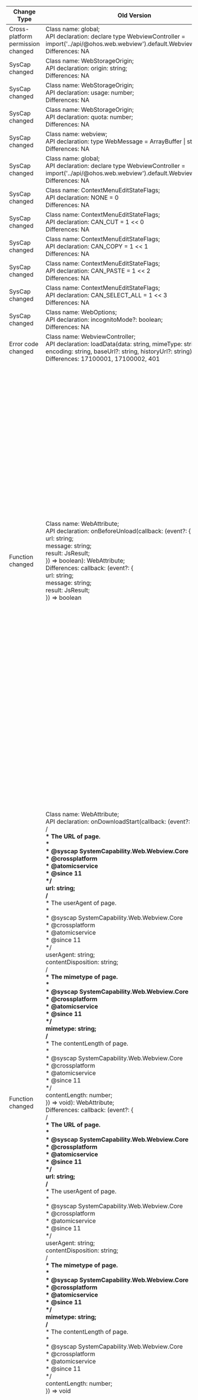 | Change Type | Old Version | New Version | d.ts File |
| ---- | ------ | ------ | -------- |
|Cross-platform permission changed|Class name: global;<br>API declaration: declare type WebviewController = import('../api/@ohos.web.webview').default.WebviewController;<br>Differences: NA|Class name: global;<br>API declaration: declare type WebviewController = import('../api/@ohos.web.webview').default.WebviewController;<br>Differences: crossplatform|component/web.d.ts|
|SysCap changed|Class name: WebStorageOrigin;<br>API declaration: origin: string;<br>Differences: NA|Class name: WebStorageOrigin;<br>API declaration: origin: string;<br>Differences: SystemCapability.Web.Webview.Core|api/@ohos.web.webview.d.ts|
|SysCap changed|Class name: WebStorageOrigin;<br>API declaration: usage: number;<br>Differences: NA|Class name: WebStorageOrigin;<br>API declaration: usage: number;<br>Differences: SystemCapability.Web.Webview.Core|api/@ohos.web.webview.d.ts|
|SysCap changed|Class name: WebStorageOrigin;<br>API declaration: quota: number;<br>Differences: NA|Class name: WebStorageOrigin;<br>API declaration: quota: number;<br>Differences: SystemCapability.Web.Webview.Core|api/@ohos.web.webview.d.ts|
|SysCap changed|Class name: webview;<br>API declaration: type WebMessage = ArrayBuffer \| string;<br>Differences: NA|Class name: webview;<br>API declaration: type WebMessage = ArrayBuffer \| string;<br>Differences: SystemCapability.Web.Webview.Core|api/@ohos.web.webview.d.ts|
|SysCap changed|Class name: global;<br>API declaration: declare type WebviewController = import('../api/@ohos.web.webview').default.WebviewController;<br>Differences: NA|Class name: global;<br>API declaration: declare type WebviewController = import('../api/@ohos.web.webview').default.WebviewController;<br>Differences: SystemCapability.Web.Webview.Core|component/web.d.ts|
|SysCap changed|Class name: ContextMenuEditStateFlags;<br>API declaration: NONE = 0<br>Differences: NA|Class name: ContextMenuEditStateFlags;<br>API declaration: NONE = 0<br>Differences: SystemCapability.Web.Webview.Core|component/web.d.ts|
|SysCap changed|Class name: ContextMenuEditStateFlags;<br>API declaration: CAN_CUT = 1 \<\< 0<br>Differences: NA|Class name: ContextMenuEditStateFlags;<br>API declaration: CAN_CUT = 1 \<\< 0<br>Differences: SystemCapability.Web.Webview.Core|component/web.d.ts|
|SysCap changed|Class name: ContextMenuEditStateFlags;<br>API declaration: CAN_COPY = 1 \<\< 1<br>Differences: NA|Class name: ContextMenuEditStateFlags;<br>API declaration: CAN_COPY = 1 \<\< 1<br>Differences: SystemCapability.Web.Webview.Core|component/web.d.ts|
|SysCap changed|Class name: ContextMenuEditStateFlags;<br>API declaration: CAN_PASTE = 1 \<\< 2<br>Differences: NA|Class name: ContextMenuEditStateFlags;<br>API declaration: CAN_PASTE = 1 \<\< 2<br>Differences: SystemCapability.Web.Webview.Core|component/web.d.ts|
|SysCap changed|Class name: ContextMenuEditStateFlags;<br>API declaration: CAN_SELECT_ALL = 1 \<\< 3<br>Differences: NA|Class name: ContextMenuEditStateFlags;<br>API declaration: CAN_SELECT_ALL = 1 \<\< 3<br>Differences: SystemCapability.Web.Webview.Core|component/web.d.ts|
|SysCap changed|Class name: WebOptions;<br>API declaration: incognitoMode?: boolean;<br>Differences: NA|Class name: WebOptions;<br>API declaration: incognitoMode?: boolean;<br>Differences: SystemCapability.Web.Webview.Core|component/web.d.ts|
|Error code changed|Class name: WebviewController;<br>API declaration: loadData(data: string, mimeType: string, encoding: string, baseUrl?: string, historyUrl?: string): void;<br>Differences: 17100001, 17100002, 401|Class name: WebviewController;<br>API declaration: loadData(data: string, mimeType: string, encoding: string, baseUrl?: string, historyUrl?: string): void;<br>Differences: 17100001, 401|api/@ohos.web.webview.d.ts|
|Function changed|Class name: WebAttribute;<br>API declaration: onBeforeUnload(callback: (event?: {<br>        url: string;<br>        message: string;<br>        result: JsResult;<br>    }) => boolean): WebAttribute;<br>Differences: callback: (event?: {<br>        url: string;<br>        message: string;<br>        result: JsResult;<br>    }) => boolean|Class name: WebAttribute;<br>API declaration: onBeforeUnload(callback: (event?: {<br>        /**<br>         * The url of the page.<br>         *<br>         * @syscap SystemCapability.Web.Webview.Core<br>         * @atomicservice<br>         * @since 11<br>         */<br>        url: string;<br>        /**<br>         * The message of confirm dialog.<br>         *<br>         * @syscap SystemCapability.Web.Webview.Core<br>         * @atomicservice<br>         * @since 11<br>         */<br>        message: string;<br>        /**<br>         *  Handle the user's JavaScript result.<br>         *<br>         * @syscap SystemCapability.Web.Webview.Core<br>         * @atomicservice<br>         * @since 11<br>         */<br>        result: JsResult;<br>    }) => boolean): WebAttribute;<br>Differences: callback: (event?: {<br>        /**<br>         * The url of the page.<br>         *<br>         * @syscap SystemCapability.Web.Webview.Core<br>         * @atomicservice<br>         * @since 11<br>         */<br>        url: string;<br>        /**<br>         * The message of confirm dialog.<br>         *<br>         * @syscap SystemCapability.Web.Webview.Core<br>         * @atomicservice<br>         * @since 11<br>         */<br>        message: string;<br>        /**<br>         *  Handle the user's JavaScript result.<br>         *<br>         * @syscap SystemCapability.Web.Webview.Core<br>         * @atomicservice<br>         * @since 11<br>         */<br>        result: JsResult;<br>    }) => boolean|component/web.d.ts|
|Function changed|Class name: WebAttribute;<br>API declaration: onDownloadStart(callback: (event?: {<br>        /**<br>         * The URL of page.<br>         *<br>         * @syscap SystemCapability.Web.Webview.Core<br>         * @crossplatform<br>         * @atomicservice<br>         * @since 11<br>         */<br>        url: string;<br>        /**<br>         * The userAgent of page.<br>         *<br>         * @syscap SystemCapability.Web.Webview.Core<br>         * @crossplatform<br>         * @atomicservice<br>         * @since 11<br>         */<br>        userAgent: string;<br>        contentDisposition: string;<br>        /**<br>         * The mimetype of page.<br>         *<br>         * @syscap SystemCapability.Web.Webview.Core<br>         * @crossplatform<br>         * @atomicservice<br>         * @since 11<br>         */<br>        mimetype: string;<br>        /**<br>         * The contentLength of page.<br>         *<br>         * @syscap SystemCapability.Web.Webview.Core<br>         * @crossplatform<br>         * @atomicservice<br>         * @since 11<br>         */<br>        contentLength: number;<br>    }) => void): WebAttribute;<br>Differences: callback: (event?: {<br>        /**<br>         * The URL of page.<br>         *<br>         * @syscap SystemCapability.Web.Webview.Core<br>         * @crossplatform<br>         * @atomicservice<br>         * @since 11<br>         */<br>        url: string;<br>        /**<br>         * The userAgent of page.<br>         *<br>         * @syscap SystemCapability.Web.Webview.Core<br>         * @crossplatform<br>         * @atomicservice<br>         * @since 11<br>         */<br>        userAgent: string;<br>        contentDisposition: string;<br>        /**<br>         * The mimetype of page.<br>         *<br>         * @syscap SystemCapability.Web.Webview.Core<br>         * @crossplatform<br>         * @atomicservice<br>         * @since 11<br>         */<br>        mimetype: string;<br>        /**<br>         * The contentLength of page.<br>         *<br>         * @syscap SystemCapability.Web.Webview.Core<br>         * @crossplatform<br>         * @atomicservice<br>         * @since 11<br>         */<br>        contentLength: number;<br>    }) => void|Class name: WebAttribute;<br>API declaration: onDownloadStart(callback: (event?: {<br>        /**<br>         * The URL of page.<br>         *<br>         * @syscap SystemCapability.Web.Webview.Core<br>         * @crossplatform<br>         * @atomicservice<br>         * @since 11<br>         */<br>        url: string;<br>        /**<br>         * The userAgent of page.<br>         *<br>         * @syscap SystemCapability.Web.Webview.Core<br>         * @crossplatform<br>         * @atomicservice<br>         * @since 11<br>         */<br>        userAgent: string;<br>        /**<br>         * The contentDisposition of page.<br>         *<br>         * @syscap SystemCapability.Web.Webview.Core<br>         * @atomicservice<br>         * @since 11<br>         */<br>        contentDisposition: string;<br>        /**<br>         * The mimetype of page.<br>         *<br>         * @syscap SystemCapability.Web.Webview.Core<br>         * @crossplatform<br>         * @atomicservice<br>         * @since 11<br>         */<br>        mimetype: string;<br>        /**<br>         * The contentLength of page.<br>         *<br>         * @syscap SystemCapability.Web.Webview.Core<br>         * @crossplatform<br>         * @atomicservice<br>         * @since 11<br>         */<br>        contentLength: number;<br>    }) => void): WebAttribute;<br>Differences: callback: (event?: {<br>        /**<br>         * The URL of page.<br>         *<br>         * @syscap SystemCapability.Web.Webview.Core<br>         * @crossplatform<br>         * @atomicservice<br>         * @since 11<br>         */<br>        url: string;<br>        /**<br>         * The userAgent of page.<br>         *<br>         * @syscap SystemCapability.Web.Webview.Core<br>         * @crossplatform<br>         * @atomicservice<br>         * @since 11<br>         */<br>        userAgent: string;<br>        /**<br>         * The contentDisposition of page.<br>         *<br>         * @syscap SystemCapability.Web.Webview.Core<br>         * @atomicservice<br>         * @since 11<br>         */<br>        contentDisposition: string;<br>        /**<br>         * The mimetype of page.<br>         *<br>         * @syscap SystemCapability.Web.Webview.Core<br>         * @crossplatform<br>         * @atomicservice<br>         * @since 11<br>         */<br>        mimetype: string;<br>        /**<br>         * The contentLength of page.<br>         *<br>         * @syscap SystemCapability.Web.Webview.Core<br>         * @crossplatform<br>         * @atomicservice<br>         * @since 11<br>         */<br>        contentLength: number;<br>    }) => void|component/web.d.ts|
|Function changed|Class name: WebAttribute;<br>API declaration: onRefreshAccessedHistory(callback: (event?: {<br>        url: string;<br>        isRefreshed: boolean;<br>    }) => void): WebAttribute;<br>Differences: callback: (event?: {<br>        url: string;<br>        isRefreshed: boolean;<br>    }) => void|Class name: WebAttribute;<br>API declaration: onRefreshAccessedHistory(callback: (event?: {<br>        /**<br>         * URL of the visit.<br>         *<br>         * @syscap SystemCapability.Web.Webview.Core<br>         * @atomicservice<br>         * @since 11<br>         */<br>        url: string;<br>        /**<br>         * If true, the page is being reloaded, otherwise,  means that the page is newly loaded.<br>         *<br>         * @syscap SystemCapability.Web.Webview.Core<br>         * @atomicservice<br>         * @since 11<br>         */<br>        isRefreshed: boolean;<br>    }) => void): WebAttribute;<br>Differences: callback: (event?: {<br>        /**<br>         * URL of the visit.<br>         *<br>         * @syscap SystemCapability.Web.Webview.Core<br>         * @atomicservice<br>         * @since 11<br>         */<br>        url: string;<br>        /**<br>         * If true, the page is being reloaded, otherwise,  means that the page is newly loaded.<br>         *<br>         * @syscap SystemCapability.Web.Webview.Core<br>         * @atomicservice<br>         * @since 11<br>         */<br>        isRefreshed: boolean;<br>    }) => void|component/web.d.ts|
|Function changed|Class name: WebAttribute;<br>API declaration: onRenderExited(callback: (event?: {<br>        renderExitReason: RenderExitReason;<br>    }) => void): WebAttribute;<br>Differences: callback: (event?: {<br>        renderExitReason: RenderExitReason;<br>    }) => void|Class name: WebAttribute;<br>API declaration: onRenderExited(callback: (event?: {<br>        /**<br>         * The specific reason why the rendering process exits abnormally.<br>         *<br>         * @syscap SystemCapability.Web.Webview.Core<br>         * @atomicservice<br>         * @since 11<br>         */<br>        renderExitReason: RenderExitReason;<br>    }) => void): WebAttribute;<br>Differences: callback: (event?: {<br>        /**<br>         * The specific reason why the rendering process exits abnormally.<br>         *<br>         * @syscap SystemCapability.Web.Webview.Core<br>         * @atomicservice<br>         * @since 11<br>         */<br>        renderExitReason: RenderExitReason;<br>    }) => void|component/web.d.ts|
|Function changed|Class name: WebAttribute;<br>API declaration: onResourceLoad(callback: (event: {<br>        url: string;<br>    }) => void): WebAttribute;<br>Differences: callback: (event: {<br>        url: string;<br>    }) => void|Class name: WebAttribute;<br>API declaration: onResourceLoad(callback: (event: {<br>        /**<br>         * The URL of the loaded resource file.<br>         *<br>         * @syscap SystemCapability.Web.Webview.Core<br>         * @atomicservice<br>         * @since 11<br>         */<br>        url: string;<br>    }) => void): WebAttribute;<br>Differences: callback: (event: {<br>        /**<br>         * The URL of the loaded resource file.<br>         *<br>         * @syscap SystemCapability.Web.Webview.Core<br>         * @atomicservice<br>         * @since 11<br>         */<br>        url: string;<br>    }) => void|component/web.d.ts|
|Function changed|Class name: WebAttribute;<br>API declaration: onFullScreenEnter(callback: (event: {<br>        handler: FullScreenExitHandler;<br>    }) => void): WebAttribute;<br>Differences: callback: (event: {<br>        handler: FullScreenExitHandler;<br>    }) => void|Class name: WebAttribute;<br>API declaration: onFullScreenEnter(callback: (event: {<br>        /**<br>         * A function handle to exit full-screen mode.<br>         *<br>         * @syscap SystemCapability.Web.Webview.Core<br>         * @atomicservice<br>         * @since 11<br>         */<br>        handler: FullScreenExitHandler;<br>    }) => void): WebAttribute;<br>Differences: callback: (event: {<br>        /**<br>         * A function handle to exit full-screen mode.<br>         *<br>         * @syscap SystemCapability.Web.Webview.Core<br>         * @atomicservice<br>         * @since 11<br>         */<br>        handler: FullScreenExitHandler;<br>    }) => void|component/web.d.ts|
|Function changed|Class name: WebAttribute;<br>API declaration: onInterceptRequest(callback: (event?: {<br>        request: WebResourceRequest;<br>    }) => WebResourceResponse): WebAttribute;<br>Differences: callback: (event?: {<br>        request: WebResourceRequest;<br>    }) => WebResourceResponse|Class name: WebAttribute;<br>API declaration: onInterceptRequest(callback: (event?: {<br>        /**<br>         * The url of the event.<br>         *<br>         * @syscap SystemCapability.Web.Webview.Core<br>         * @atomicservice<br>         * @since 11<br>         */<br>        request: WebResourceRequest;<br>    }) => WebResourceResponse): WebAttribute;<br>Differences: callback: (event?: {<br>        /**<br>         * The url of the event.<br>         *<br>         * @syscap SystemCapability.Web.Webview.Core<br>         * @atomicservice<br>         * @since 11<br>         */<br>        request: WebResourceRequest;<br>    }) => WebResourceResponse|component/web.d.ts|
|Function changed|Class name: WebAttribute;<br>API declaration: onScreenCaptureRequest(callback: (event?: {<br>        handler: ScreenCaptureHandler;<br>    }) => void): WebAttribute;<br>Differences: callback: (event?: {<br>        handler: ScreenCaptureHandler;<br>    }) => void|Class name: WebAttribute;<br>API declaration: onScreenCaptureRequest(callback: (event?: {<br>        /**<br>         * Notifies the user of the operation behavior of the web component.<br>         *<br>         * @syscap SystemCapability.Web.Webview.Core<br>         * @atomicservice<br>         * @since 11<br>         */<br>        handler: ScreenCaptureHandler;<br>    }) => void): WebAttribute;<br>Differences: callback: (event?: {<br>        /**<br>         * Notifies the user of the operation behavior of the web component.<br>         *<br>         * @syscap SystemCapability.Web.Webview.Core<br>         * @atomicservice<br>         * @since 11<br>         */<br>        handler: ScreenCaptureHandler;<br>    }) => void|component/web.d.ts|
|Function changed|Class name: WebAttribute;<br>API declaration: onContextMenuShow(callback: (event?: {<br>        param: WebContextMenuParam;<br>        result: WebContextMenuResult;<br>    }) => boolean): WebAttribute;<br>Differences: callback: (event?: {<br>        param: WebContextMenuParam;<br>        result: WebContextMenuResult;<br>    }) => boolean|Class name: WebAttribute;<br>API declaration: onContextMenuShow(callback: (event?: {<br>        /**<br>         * The menu-related parameters.<br>         *<br>         * @syscap SystemCapability.Web.Webview.Core<br>         * @atomicservice<br>         * @since 11<br>         */<br>        param: WebContextMenuParam;<br>        /**<br>         * The menu corresponding event is passed to the kernel.<br>         *<br>         * @syscap SystemCapability.Web.Webview.Core<br>         * @atomicservice<br>         * @since 11<br>         */<br>        result: WebContextMenuResult;<br>    }) => boolean): WebAttribute;<br>Differences: callback: (event?: {<br>        /**<br>         * The menu-related parameters.<br>         *<br>         * @syscap SystemCapability.Web.Webview.Core<br>         * @atomicservice<br>         * @since 11<br>         */<br>        param: WebContextMenuParam;<br>        /**<br>         * The menu corresponding event is passed to the kernel.<br>         *<br>         * @syscap SystemCapability.Web.Webview.Core<br>         * @atomicservice<br>         * @since 11<br>         */<br>        result: WebContextMenuResult;<br>    }) => boolean|component/web.d.ts|
|Function changed|Class name: WebAttribute;<br>API declaration: onSearchResultReceive(callback: (event?: {<br>        activeMatchOrdinal: number;<br>        numberOfMatches: number;<br>        isDoneCounting: boolean;<br>    }) => void): WebAttribute;<br>Differences: callback: (event?: {<br>        activeMatchOrdinal: number;<br>        numberOfMatches: number;<br>        isDoneCounting: boolean;<br>    }) => void|Class name: WebAttribute;<br>API declaration: onSearchResultReceive(callback: (event?: {<br>        /**<br>         * The ordinal number of the currently matched lookup item (starting from 0).<br>         *<br>         * @syscap SystemCapability.Web.Webview.Core<br>         * @atomicservice<br>         * @since 11<br>         */<br>        activeMatchOrdinal: number;<br>        /**<br>         * The number of all matched keywords.<br>         *<br>         * @syscap SystemCapability.Web.Webview.Core<br>         * @atomicservice<br>         * @since 11<br>         */<br>        numberOfMatches: number;<br>        /**<br>         * Find out whether the operation is completed on the next page. The method may be called back multiple times until isDoneCounting is true.<br>         *<br>         * @syscap SystemCapability.Web.Webview.Core<br>         * @atomicservice<br>         * @since 11<br>         */<br>        isDoneCounting: boolean;<br>    }) => void): WebAttribute;<br>Differences: callback: (event?: {<br>        /**<br>         * The ordinal number of the currently matched lookup item (starting from 0).<br>         *<br>         * @syscap SystemCapability.Web.Webview.Core<br>         * @atomicservice<br>         * @since 11<br>         */<br>        activeMatchOrdinal: number;<br>        /**<br>         * The number of all matched keywords.<br>         *<br>         * @syscap SystemCapability.Web.Webview.Core<br>         * @atomicservice<br>         * @since 11<br>         */<br>        numberOfMatches: number;<br>        /**<br>         * Find out whether the operation is completed on the next page. The method may be called back multiple times until isDoneCounting is true.<br>         *<br>         * @syscap SystemCapability.Web.Webview.Core<br>         * @atomicservice<br>         * @since 11<br>         */<br>        isDoneCounting: boolean;<br>    }) => void|component/web.d.ts|
|Function changed|Class name: WebAttribute;<br>API declaration: onSslErrorEventReceive(callback: (event: {<br>        handler: SslErrorHandler;<br>        error: SslError;<br>    }) => void): WebAttribute;<br>Differences: callback: (event: {<br>        handler: SslErrorHandler;<br>        error: SslError;<br>    }) => void|Class name: WebAttribute;<br>API declaration: onSslErrorEventReceive(callback: (event: {<br>        /**<br>         * Notifies the user of the operation behavior of the web component.<br>         *<br>         * @syscap SystemCapability.Web.Webview.Core<br>         * @atomicservice<br>         * @since 11<br>         */<br>        handler: SslErrorHandler;<br>        /**<br>         * Error codes.<br>         *<br>         * @syscap SystemCapability.Web.Webview.Core<br>         * @atomicservice<br>         * @since 11<br>         */<br>        error: SslError;<br>    }) => void): WebAttribute;<br>Differences: callback: (event: {<br>        /**<br>         * Notifies the user of the operation behavior of the web component.<br>         *<br>         * @syscap SystemCapability.Web.Webview.Core<br>         * @atomicservice<br>         * @since 11<br>         */<br>        handler: SslErrorHandler;<br>        /**<br>         * Error codes.<br>         *<br>         * @syscap SystemCapability.Web.Webview.Core<br>         * @atomicservice<br>         * @since 11<br>         */<br>        error: SslError;<br>    }) => void|component/web.d.ts|
|Function changed|Class name: WebAttribute;<br>API declaration: onClientAuthenticationRequest(callback: (event: {<br>        handler: ClientAuthenticationHandler;<br>        host: string;<br>        port: number;<br>        keyTypes: Array\<string>;<br>        issuers: Array\<string>;<br>    }) => void): WebAttribute;<br>Differences: callback: (event: {<br>        handler: ClientAuthenticationHandler;<br>        host: string;<br>        port: number;<br>        keyTypes: Array\<string>;<br>        issuers: Array\<string>;<br>    }) => void|Class name: WebAttribute;<br>API declaration: onClientAuthenticationRequest(callback: (event: {<br>        /**<br>         * Notifies the user of the operation behavior of the web component.<br>         *<br>         * @syscap SystemCapability.Web.Webview.Core<br>         * @atomicservice<br>         * @since 11<br>         */<br>        handler: ClientAuthenticationHandler;<br>        /**<br>         * The hostname of the requesting certificate server.<br>         *<br>         * @syscap SystemCapability.Web.Webview.Core<br>         * @atomicservice<br>         * @since 11<br>         */<br>        host: string;<br>        /**<br>         * The port number of the request certificate server.<br>         *<br>         * @syscap SystemCapability.Web.Webview.Core<br>         * @atomicservice<br>         * @since 11<br>         */<br>        port: number;<br>        /**<br>         * Acceptable asymmetric key types.<br>         *<br>         * @syscap SystemCapability.Web.Webview.Core<br>         * @atomicservice<br>         * @since 11<br>         */<br>        keyTypes: Array\<string>;<br>        /**<br>         * Certificates that match the private key are acceptable to the issuer.<br>         *<br>         * @syscap SystemCapability.Web.Webview.Core<br>         * @atomicservice<br>         * @since 11<br>         */<br>        issuers: Array\<string>;<br>    }) => void): WebAttribute;<br>Differences: callback: (event: {<br>        /**<br>         * Notifies the user of the operation behavior of the web component.<br>         *<br>         * @syscap SystemCapability.Web.Webview.Core<br>         * @atomicservice<br>         * @since 11<br>         */<br>        handler: ClientAuthenticationHandler;<br>        /**<br>         * The hostname of the requesting certificate server.<br>         *<br>         * @syscap SystemCapability.Web.Webview.Core<br>         * @atomicservice<br>         * @since 11<br>         */<br>        host: string;<br>        /**<br>         * The port number of the request certificate server.<br>         *<br>         * @syscap SystemCapability.Web.Webview.Core<br>         * @atomicservice<br>         * @since 11<br>         */<br>        port: number;<br>        /**<br>         * Acceptable asymmetric key types.<br>         *<br>         * @syscap SystemCapability.Web.Webview.Core<br>         * @atomicservice<br>         * @since 11<br>         */<br>        keyTypes: Array\<string>;<br>        /**<br>         * Certificates that match the private key are acceptable to the issuer.<br>         *<br>         * @syscap SystemCapability.Web.Webview.Core<br>         * @atomicservice<br>         * @since 11<br>         */<br>        issuers: Array\<string>;<br>    }) => void|component/web.d.ts|
|Function changed|Class name: WebAttribute;<br>API declaration: onWindowNew(callback: (event: {<br>        isAlert: boolean;<br>        isUserTrigger: boolean;<br>        targetUrl: string;<br>        handler: ControllerHandler;<br>    }) => void): WebAttribute;<br>Differences: callback: (event: {<br>        isAlert: boolean;<br>        isUserTrigger: boolean;<br>        targetUrl: string;<br>        handler: ControllerHandler;<br>    }) => void|Class name: WebAttribute;<br>API declaration: onWindowNew(callback: (event: {<br>        /**<br>         * true indicates the request to create a dialog and false indicates a new tab.<br>         *<br>         * @syscap SystemCapability.Web.Webview.Core<br>         * @atomicservice<br>         * @since 11<br>         */<br>        isAlert: boolean;<br>        /**<br>         * true indicates that it is triggered by the user, and false indicates that it is triggered by a non-user.<br>         *<br>         * @syscap SystemCapability.Web.Webview.Core<br>         * @atomicservice<br>         * @since 11<br>         */<br>        isUserTrigger: boolean;<br>        /**<br>         * Destination URL.<br>         *<br>         * @syscap SystemCapability.Web.Webview.Core<br>         * @atomicservice<br>         * @since 11<br>         */<br>        targetUrl: string;<br>        /**<br>         * Lets you set the WebviewController instance for creating a new window.<br>         *<br>         * @syscap SystemCapability.Web.Webview.Core<br>         * @atomicservice<br>         * @since 11<br>         */<br>        handler: ControllerHandler;<br>    }) => void): WebAttribute;<br>Differences: callback: (event: {<br>        /**<br>         * true indicates the request to create a dialog and false indicates a new tab.<br>         *<br>         * @syscap SystemCapability.Web.Webview.Core<br>         * @atomicservice<br>         * @since 11<br>         */<br>        isAlert: boolean;<br>        /**<br>         * true indicates that it is triggered by the user, and false indicates that it is triggered by a non-user.<br>         *<br>         * @syscap SystemCapability.Web.Webview.Core<br>         * @atomicservice<br>         * @since 11<br>         */<br>        isUserTrigger: boolean;<br>        /**<br>         * Destination URL.<br>         *<br>         * @syscap SystemCapability.Web.Webview.Core<br>         * @atomicservice<br>         * @since 11<br>         */<br>        targetUrl: string;<br>        /**<br>         * Lets you set the WebviewController instance for creating a new window.<br>         *<br>         * @syscap SystemCapability.Web.Webview.Core<br>         * @atomicservice<br>         * @since 11<br>         */<br>        handler: ControllerHandler;<br>    }) => void|component/web.d.ts|
|Function changed|Class name: WebAttribute;<br>API declaration: onTouchIconUrlReceived(callback: (event: {<br>        url: string;<br>        precomposed: boolean;<br>    }) => void): WebAttribute;<br>Differences: callback: (event: {<br>        url: string;<br>        precomposed: boolean;<br>    }) => void|Class name: WebAttribute;<br>API declaration: onTouchIconUrlReceived(callback: (event: {<br>        /**<br>         * The apple-touch-icon URL address received.<br>         *<br>         * @syscap SystemCapability.Web.Webview.Core<br>         * @atomicservice<br>         * @since 11<br>         */<br>        url: string;<br>        /**<br>         * Corresponding to whether apple-touch-icon is precomposited.<br>         *<br>         * @syscap SystemCapability.Web.Webview.Core<br>         * @atomicservice<br>         * @since 11<br>         */<br>        precomposed: boolean;<br>    }) => void): WebAttribute;<br>Differences: callback: (event: {<br>        /**<br>         * The apple-touch-icon URL address received.<br>         *<br>         * @syscap SystemCapability.Web.Webview.Core<br>         * @atomicservice<br>         * @since 11<br>         */<br>        url: string;<br>        /**<br>         * Corresponding to whether apple-touch-icon is precomposited.<br>         *<br>         * @syscap SystemCapability.Web.Webview.Core<br>         * @atomicservice<br>         * @since 11<br>         */<br>        precomposed: boolean;<br>    }) => void|component/web.d.ts|
|Function changed|Class name: WebAttribute;<br>API declaration: onFaviconReceived(callback: (event: {<br>        favicon: PixelMap;<br>    }) => void): WebAttribute;<br>Differences: callback: (event: {<br>        favicon: PixelMap;<br>    }) => void|Class name: WebAttribute;<br>API declaration: onFaviconReceived(callback: (event: {<br>        /**<br>         * Received the Favicon icon for the PixelMap object.<br>         *<br>         * @syscap SystemCapability.Web.Webview.Core<br>         * @atomicservice<br>         * @since 11<br>         */<br>        favicon: PixelMap;<br>    }) => void): WebAttribute;<br>Differences: callback: (event: {<br>        /**<br>         * Received the Favicon icon for the PixelMap object.<br>         *<br>         * @syscap SystemCapability.Web.Webview.Core<br>         * @atomicservice<br>         * @since 11<br>         */<br>        favicon: PixelMap;<br>    }) => void|component/web.d.ts|
|Function changed|Class name: WebAttribute;<br>API declaration: onDataResubmitted(callback: (event: {<br>        handler: DataResubmissionHandler;<br>    }) => void): WebAttribute;<br>Differences: callback: (event: {<br>        handler: DataResubmissionHandler;<br>    }) => void|Class name: WebAttribute;<br>API declaration: onDataResubmitted(callback: (event: {<br>        /**<br>         * Form data resubmission handle.<br>         *<br>         * @syscap SystemCapability.Web.Webview.Core<br>         * @atomicservice<br>         * @since 11<br>         */<br>        handler: DataResubmissionHandler;<br>    }) => void): WebAttribute;<br>Differences: callback: (event: {<br>        /**<br>         * Form data resubmission handle.<br>         *<br>         * @syscap SystemCapability.Web.Webview.Core<br>         * @atomicservice<br>         * @since 11<br>         */<br>        handler: DataResubmissionHandler;<br>    }) => void|component/web.d.ts|
|Function changed|Class name: WebAttribute;<br>API declaration: onAudioStateChanged(callback: (event: {<br>        playing: boolean;<br>    }) => void): WebAttribute;<br>Differences: callback: (event: {<br>        playing: boolean;<br>    }) => void|Class name: WebAttribute;<br>API declaration: onAudioStateChanged(callback: (event: {<br>        /**<br>         * The audio playback status of the current page, true if playing true otherwise false<br>         *<br>         * @syscap SystemCapability.Web.Webview.Core<br>         * @atomicservice<br>         * @since 11<br>         */<br>        playing: boolean;<br>    }) => void): WebAttribute;<br>Differences: callback: (event: {<br>        /**<br>         * The audio playback status of the current page, true if playing true otherwise false<br>         *<br>         * @syscap SystemCapability.Web.Webview.Core<br>         * @atomicservice<br>         * @since 11<br>         */<br>        playing: boolean;<br>    }) => void|component/web.d.ts|
|Function changed|Class name: WebAttribute;<br>API declaration: onFirstContentfulPaint(callback: (event?: {<br>        navigationStartTick: number;<br>        firstContentfulPaintMs: number;<br>    }) => void): WebAttribute;<br>Differences: callback: (event?: {<br>        navigationStartTick: number;<br>        firstContentfulPaintMs: number;<br>    }) => void|Class name: WebAttribute;<br>API declaration: onFirstContentfulPaint(callback: (event?: {<br>        /**<br>         * The time at which navigation begins, expressed in microseconds.<br>         *<br>         * @syscap SystemCapability.Web.Webview.Core<br>         * @atomicservice<br>         * @since 11<br>         */<br>        navigationStartTick: number;<br>        /**<br>         * The time it takes to draw content for the first time from navigation, expressed in milliseconds.<br>         *<br>         * @syscap SystemCapability.Web.Webview.Core<br>         * @atomicservice<br>         * @since 11<br>         */<br>        firstContentfulPaintMs: number;<br>    }) => void): WebAttribute;<br>Differences: callback: (event?: {<br>        /**<br>         * The time at which navigation begins, expressed in microseconds.<br>         *<br>         * @syscap SystemCapability.Web.Webview.Core<br>         * @atomicservice<br>         * @since 11<br>         */<br>        navigationStartTick: number;<br>        /**<br>         * The time it takes to draw content for the first time from navigation, expressed in milliseconds.<br>         *<br>         * @syscap SystemCapability.Web.Webview.Core<br>         * @atomicservice<br>         * @since 11<br>         */<br>        firstContentfulPaintMs: number;<br>    }) => void|component/web.d.ts|
|Function changed|Class name: WebAttribute;<br>API declaration: onOverScroll(callback: (event: {<br>        xOffset: number;<br>        yOffset: number;<br>    }) => void): WebAttribute;<br>Differences: callback: (event: {<br>        xOffset: number;<br>        yOffset: number;<br>    }) => void|Class name: WebAttribute;<br>API declaration: onOverScroll(callback: (event: {<br>        /**<br>         * Based on the leftmost part of the page, the horizontal scroll offset is over.<br>         *<br>         * @syscap SystemCapability.Web.Webview.Core<br>         * @atomicservice<br>         * @since 11<br>         */<br>        xOffset: number;<br>        /**<br>         * Based on the top of the page, the vertical scroll offset is over.<br>         *<br>         * @syscap SystemCapability.Web.Webview.Core<br>         * @atomicservice<br>         * @since 11<br>         */<br>        yOffset: number;<br>    }) => void): WebAttribute;<br>Differences: callback: (event: {<br>        /**<br>         * Based on the leftmost part of the page, the horizontal scroll offset is over.<br>         *<br>         * @syscap SystemCapability.Web.Webview.Core<br>         * @atomicservice<br>         * @since 11<br>         */<br>        xOffset: number;<br>        /**<br>         * Based on the top of the page, the vertical scroll offset is over.<br>         *<br>         * @syscap SystemCapability.Web.Webview.Core<br>         * @atomicservice<br>         * @since 11<br>         */<br>        yOffset: number;<br>    }) => void|component/web.d.ts|
|Function changed|Class name: WebResourceResponse;<br>API declaration: setResponseData(data: string \| number \| Resource);<br>Differences: data: string \| number \| Resource|Class name: WebResourceResponse;<br>API declaration: setResponseData(data: string \| number \| Resource \| ArrayBuffer);<br>Differences: data: string \| number \| Resource \| ArrayBuffer|component/web.d.ts|
|Attribute changed|Class name: NativeEmbedInfo;<br>API declaration: id?: number;<br>Differences: number|Class name: NativeEmbedInfo;<br>API declaration: id?: string;<br>Differences: string|component/web.d.ts|
|API added|NA|Class name: WebviewController;<br>API declaration: enableSafeBrowsing(enable: boolean): void;<br>Differences: enableSafeBrowsing(enable: boolean): void;|api/@ohos.web.webview.d.ts|
|API added|NA|Class name: WebviewController;<br>API declaration: isSafeBrowsingEnabled(): boolean;<br>Differences: isSafeBrowsingEnabled(): boolean;|api/@ohos.web.webview.d.ts|
|API added|NA|Class name: global;<br>API declaration: type OnNavigationEntryCommittedCallback = (loadCommittedDetails: LoadCommittedDetails) => void;<br>Differences: type OnNavigationEntryCommittedCallback = (loadCommittedDetails: LoadCommittedDetails) => void;|component/web.d.ts|
|API added|NA|Class name: global;<br>API declaration: type OnSafeBrowsingCheckResultCallback = (threatType: ThreatType) => void;<br>Differences: type OnSafeBrowsingCheckResultCallback = (threatType: ThreatType) => void;|component/web.d.ts|
|API added|NA|Class name: global;<br>API declaration:  declare enum ThreatType<br>Differences:  declare enum ThreatType|component/web.d.ts|
|API added|NA|Class name: ThreatType;<br>API declaration: THREAT_ILLEGAL = 0<br>Differences: THREAT_ILLEGAL = 0|component/web.d.ts|
|API added|NA|Class name: ThreatType;<br>API declaration: THREAT_FRAUD = 1<br>Differences: THREAT_FRAUD = 1|component/web.d.ts|
|API added|NA|Class name: ThreatType;<br>API declaration: THREAT_RISK = 2<br>Differences: THREAT_RISK = 2|component/web.d.ts|
|API added|NA|Class name: ThreatType;<br>API declaration: THREAT_WARNING = 3<br>Differences: THREAT_WARNING = 3|component/web.d.ts|
|API added|NA|Class name: global;<br>API declaration:  declare enum WebNavigationType<br>Differences:  declare enum WebNavigationType|component/web.d.ts|
|API added|NA|Class name: WebNavigationType;<br>API declaration: UNKNOWN = 0<br>Differences: UNKNOWN = 0|component/web.d.ts|
|API added|NA|Class name: WebNavigationType;<br>API declaration: MAIN_FRAME_NEW_ENTRY = 1<br>Differences: MAIN_FRAME_NEW_ENTRY = 1|component/web.d.ts|
|API added|NA|Class name: WebNavigationType;<br>API declaration: MAIN_FRAME_EXISTING_ENTRY = 2<br>Differences: MAIN_FRAME_EXISTING_ENTRY = 2|component/web.d.ts|
|API added|NA|Class name: WebNavigationType;<br>API declaration: NAVIGATION_TYPE_NEW_SUBFRAME = 4<br>Differences: NAVIGATION_TYPE_NEW_SUBFRAME = 4|component/web.d.ts|
|API added|NA|Class name: WebNavigationType;<br>API declaration: NAVIGATION_TYPE_AUTO_SUBFRAME = 5<br>Differences: NAVIGATION_TYPE_AUTO_SUBFRAME = 5|component/web.d.ts|
|API added|NA|Class name: global;<br>API declaration:  declare interface LoadCommittedDetails<br>Differences:  declare interface LoadCommittedDetails|component/web.d.ts|
|API added|NA|Class name: LoadCommittedDetails;<br>API declaration: isMainFrame: boolean;<br>Differences: isMainFrame: boolean;|component/web.d.ts|
|API added|NA|Class name: LoadCommittedDetails;<br>API declaration: isSameDocument: boolean;<br>Differences: isSameDocument: boolean;|component/web.d.ts|
|API added|NA|Class name: LoadCommittedDetails;<br>API declaration: didReplaceEntry: boolean;<br>Differences: didReplaceEntry: boolean;|component/web.d.ts|
|API added|NA|Class name: LoadCommittedDetails;<br>API declaration: navigationType: WebNavigationType;<br>Differences: navigationType: WebNavigationType;|component/web.d.ts|
|API added|NA|Class name: LoadCommittedDetails;<br>API declaration: url: string;<br>Differences: url: string;|component/web.d.ts|
|API added|NA|Class name: WebAttribute;<br>API declaration: onSafeBrowsingCheckResult(callback: OnSafeBrowsingCheckResultCallback): WebAttribute;<br>Differences: onSafeBrowsingCheckResult(callback: OnSafeBrowsingCheckResultCallback): WebAttribute;|component/web.d.ts|
|API added|NA|Class name: WebAttribute;<br>API declaration: onNavigationEntryCommitted(callback: OnNavigationEntryCommittedCallback): WebAttribute;<br>Differences: onNavigationEntryCommitted(callback: OnNavigationEntryCommittedCallback): WebAttribute;|component/web.d.ts|
|API added|NA|Class name: WebAttribute;<br>API declaration: javaScriptOnDocumentEnd(scripts: Array\<ScriptItem>): WebAttribute;<br>Differences: javaScriptOnDocumentEnd(scripts: Array\<ScriptItem>): WebAttribute;|component/web.d.ts|
|Initial version changed|Class name: WebStorageOrigin;<br>API declaration: origin: string;<br>Differences: NA|Class name: WebStorageOrigin;<br>API declaration: origin: string;<br>Differences: 9|api/@ohos.web.webview.d.ts|
|Initial version changed|Class name: WebStorageOrigin;<br>API declaration: usage: number;<br>Differences: NA|Class name: WebStorageOrigin;<br>API declaration: usage: number;<br>Differences: 9|api/@ohos.web.webview.d.ts|
|Initial version changed|Class name: WebStorageOrigin;<br>API declaration: quota: number;<br>Differences: NA|Class name: WebStorageOrigin;<br>API declaration: quota: number;<br>Differences: 9|api/@ohos.web.webview.d.ts|
|Initial version changed|Class name: webview;<br>API declaration: type WebMessage = ArrayBuffer \| string;<br>Differences: NA|Class name: webview;<br>API declaration: type WebMessage = ArrayBuffer \| string;<br>Differences: 9|api/@ohos.web.webview.d.ts|
|Initial version changed|Class name: global;<br>API declaration: declare type WebviewController = import('../api/@ohos.web.webview').default.WebviewController;<br>Differences: NA|Class name: global;<br>API declaration: declare type WebviewController = import('../api/@ohos.web.webview').default.WebviewController;<br>Differences: 9|component/web.d.ts|
|Initial version changed|Class name: ContextMenuEditStateFlags;<br>API declaration: NONE = 0<br>Differences: NA|Class name: ContextMenuEditStateFlags;<br>API declaration: NONE = 0<br>Differences: 9|component/web.d.ts|
|Initial version changed|Class name: ContextMenuEditStateFlags;<br>API declaration: CAN_CUT = 1 \<\< 0<br>Differences: NA|Class name: ContextMenuEditStateFlags;<br>API declaration: CAN_CUT = 1 \<\< 0<br>Differences: 9|component/web.d.ts|
|Initial version changed|Class name: ContextMenuEditStateFlags;<br>API declaration: CAN_COPY = 1 \<\< 1<br>Differences: NA|Class name: ContextMenuEditStateFlags;<br>API declaration: CAN_COPY = 1 \<\< 1<br>Differences: 9|component/web.d.ts|
|Initial version changed|Class name: ContextMenuEditStateFlags;<br>API declaration: CAN_PASTE = 1 \<\< 2<br>Differences: NA|Class name: ContextMenuEditStateFlags;<br>API declaration: CAN_PASTE = 1 \<\< 2<br>Differences: 9|component/web.d.ts|
|Initial version changed|Class name: ContextMenuEditStateFlags;<br>API declaration: CAN_SELECT_ALL = 1 \<\< 3<br>Differences: NA|Class name: ContextMenuEditStateFlags;<br>API declaration: CAN_SELECT_ALL = 1 \<\< 3<br>Differences: 9|component/web.d.ts|
|Initial version changed|Class name: WebOptions;<br>API declaration: incognitoMode?: boolean;<br>Differences: NA|Class name: WebOptions;<br>API declaration: incognitoMode?: boolean;<br>Differences: 11|component/web.d.ts|
